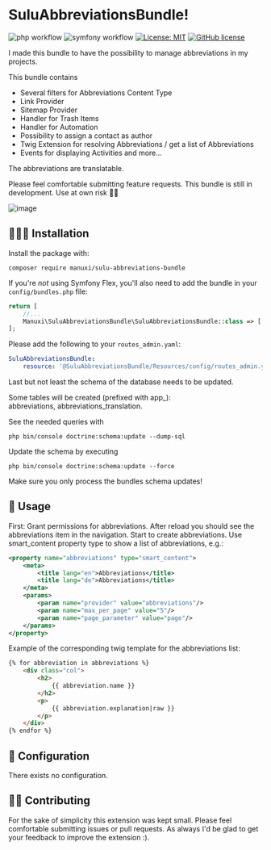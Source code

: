 # SuluAbbreviationsBundle!
![php workflow](https://github.com/manuxi/SuluAbbreviationsBundle/actions/workflows/php.yml/badge.svg)
![symfony workflow](https://github.com/manuxi/SuluAbbreviationsBundle/actions/workflows/symfony.yml/badge.svg)
[![License: MIT](https://img.shields.io/badge/License-MIT-yellow.svg)](https://opensource.org/licenses/MIT)
<a href="https://github.com/manuxi/SuluAbbreviationsBundle/tags" target="_blank">
<img src="https://img.shields.io/github/v/tag/manuxi/SuluAbbreviationsBundle" alt="GitHub license">
</a>

I made this bundle to have the possibility to manage abbreviations in my projects.

This bundle contains
- Several filters for Abbreviations Content Type
- Link Provider
- Sitemap Provider
- Handler for Trash Items
- Handler for Automation
- Possibility to assign a contact as author
- Twig Extension for resolving Abbreviations / get a list of Abbreviations
- Events for displaying Activities
and more...

The abbreviations are translatable.

Please feel comfortable submitting feature requests. 
This bundle is still in development. Use at own risk 🤞🏻

![image](https://github.com/user-attachments/assets/fbd68da1-710d-436c-bee2-9f83a7a8ca32)

## 👩🏻‍🏭 Installation
Install the package with:
```console
composer require manuxi/sulu-abbreviations-bundle
```
If you're *not* using Symfony Flex, you'll also
need to add the bundle in your `config/bundles.php` file:

```php
return [
    //...
    Manuxi\SuluAbbreviationsBundle\SuluAbbreviationsBundle::class => ['all' => true],
];
```
Please add the following to your `routes_admin.yaml`:
```yaml
SuluAbbreviationsBundle:
    resource: '@SuluAbbreviationsBundle/Resources/config/routes_admin.yml'
```
Last but not least the schema of the database needs to be updated.  

Some tables will be created (prefixed with app_):  
abbreviations, abbreviations_translation.  

See the needed queries with
```
php bin/console doctrine:schema:update --dump-sql
```  
Update the schema by executing 
```
php bin/console doctrine:schema:update --force
```  

Make sure you only process the bundles schema updates!

## 🎣 Usage
First: Grant permissions for abbreviations. 
After reload you should see the abbreviations item in the navigation. 
Start to create abbreviations.
Use smart_content property type to show a list of abbreviations, e.g.:
```xml
<property name="abbreviations" type="smart_content">
    <meta>
        <title lang="en">Abbreviations</title>
        <title lang="de">Abbreviations</title>
    </meta>
    <params>
        <param name="provider" value="abbreviations"/>
        <param name="max_per_page" value="5"/>
        <param name="page_parameter" value="page"/>
    </params>
</property>
```
Example of the corresponding twig template for the abbreviations list:
```html
{% for abbreviation in abbreviations %}
    <div class="col">
        <h2>
            {{ abbreviation.name }}
        </h2>
        <p>
            {{ abbreviation.explanation|raw }}
        </p>
    </div>
{% endfor %}
```

## 🧶 Configuration
There exists no configuration.

## 👩‍🍳 Contributing
For the sake of simplicity this extension was kept small.
Please feel comfortable submitting issues or pull requests. As always I'd be glad to get your feedback to improve the extension :).
